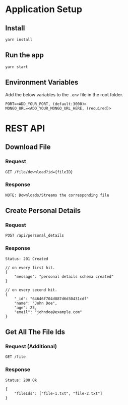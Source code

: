 # Application Setup

## Install

    yarn install

## Run the app

    yarn start
    
## Environment Variables
Add the below variables to the `.env` file in the root folder.

    PORT=<ADD_YOUR_PORT, (default:3000)>
    MONGO_URL=<ADD_YOUR_MONGO_URL_HERE, (required)>

# REST API


## Download File

### Request

`GET /file/download?id={fileID}`

### Response

    NOTE: Downloads/Streams the corresponding file

## Create Personal Details

### Request

`POST /api/personal_details`

### Response

    Status: 201 Created

    // on every first hit.
    {
        "message": "personal details schema created"
    }
    
    // on every second hit.
    {
        "_id": "64646f704d887d6d30431cdf"
        "name": "John Doe",
        "age": 25,
        "email": "johndoe@example.com"
    }

## Get All The File Ids

### Request (Additional)

`GET /file`

### Response

    Status: 200 Ok

    {
        "fileIds": ["file-1.txt", "file-2.txt"]
    }
    

